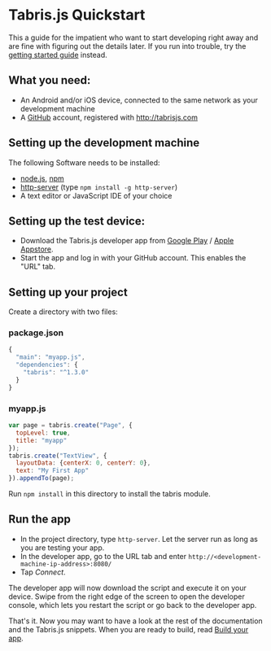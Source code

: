 ---
---
# Tabris.js Quickstart

This a guide for the impatient who want to start developing right away and are fine with figuring out the details later. If you run into trouble, try the [getting started guide](getting-started.md) instead.

## What you need:

- An Android and/or iOS device, connected to the same network as your development machine
- A [GitHub](https://github.com/) account, registered with http://tabrisjs.com

## Setting up the development machine

The following Software needs to be installed:

- [node.js](https://nodejs.org/), [npm](https://docs.npmjs.com/getting-started/installing-node)
- [http-server](https://www.npmjs.com/package/http-server) (type `npm install -g http-server`)
- A text editor or JavaScript IDE of your choice

## Setting up the test device:

- Download the Tabris.js developer app from [Google Play](https://play.google.com/store/apps/details?id=com.eclipsesource.tabris.js) / [Apple Appstore](https://itunes.apple.com/us/app/tabris.js/id939600018?mt=8).
- Start the app and log in with your GitHub account. This enables the "URL" tab.

## Setting up your project

Create a directory with two files:

### package.json

```js
{
  "main": "myapp.js",
  "dependencies": {
    "tabris": "^1.3.0"
  }
}
```

### myapp.js

```js
var page = tabris.create("Page", {
  topLevel: true,
  title: "myapp"
});
tabris.create("TextView", {
  layoutData: {centerX: 0, centerY: 0},
  text: "My First App"
}).appendTo(page);
```

Run `npm install` in this directory to install the tabris module.

## Run the app

- In the project directory, type `http-server`. Let the server run as long as you are testing your app.
- In the developer app, go to the URL tab and enter `http://<development-machine-ip-address>:8080/`
- Tap *Connect*.

The developer app will now download the script and execute it on your device. Swipe from the right edge of the screen to open the developer console, which lets you restart the script or go back to the developer app.

That's it. Now you may want to have a look at the rest of the documentation and the Tabris.js snippets. When you are ready to build, read [Build your app](build.md).

